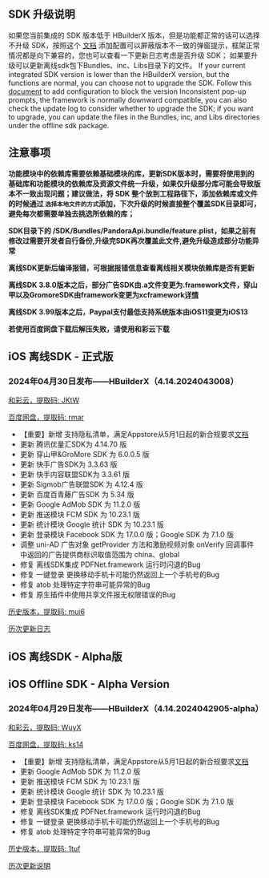## SDK 升级说明
如果您当前集成的 SDK 版本低于 HBuilderX 版本，但是功能都正常的话可以选择不升级 SDK，按照这个 [文档](https://ask.dcloud.net.cn/article/35627) 添加配置可以屏蔽版本不一致的弹窗提示，框架正常情况都是向下兼容的，您也可以查看一下更新日志考虑是否升级 SDK； 如果要升级可以更新离线sdk包下Bundles、inc、Libs目录下的文件。
If your current integrated SDK version is lower than the HBuilderX version, but the functions are normal, you can choose not to upgrade the SDK. Follow this [document](https://ask.dcloud.net.cn/article/35627) to add configuration to block the version Inconsistent pop-up prompts, the framework is normally downward compatible, you can also check the update log to consider whether to upgrade the SDK; if you want to upgrade, you can update the files in the Bundles, inc, and Libs directories under the offline sdk package.

## 注意事项
**功能模块中的依赖库需要依赖基础模块的库，更新SDK版本时，需要将使用到的基础库和功能模块的依赖库及资源文件统一升级，如果仅升级部分库可能会导致版本不一致出现问题；建议做法，将 SDK 整个放到工程路径下，添加依赖库或文件的时候通过 `选择本地文件的方式`添加，下次升级的时候直接整个覆盖SDK目录即可，避免每次都需要单独去挑选所依赖的库；**

**SDK目录下的 /SDK/Bundles/PandoraApi.bundle/feature.plist，如果之前有修改过需要开发者自行备份,升级完SDK再次覆盖此文件,避免升级造成部分功能异常**

**离线SDK更新后编译报错，可根据报错信息查看离线相关模块依赖库是否有更新**

**离线SDK 3.8.0版本之后，部分广告SDK由.a文件变更为.framework文件，穿山甲以及GromoreSDK由framework变更为xcframework[详情](https://nativesupport.dcloud.net.cn/AppDocs/usemodule/iOSModuleConfig/uniad.html)**

**离线SDK 3.99版本之后，Paypal支付最低支持系统版本由iOS11变更为iOS13**

**若使用百度网盘下载后解压失败，请使用和彩云下载**


## iOS 离线SDK - 正式版

### 2024年04月30日发布——HBuilderX（4.14.2024043008）

[和彩云，提取码: JKtW](https://caiyun.139.com/m/i?115CoUMzaGYEf)

[百度网盘，提取码: rmar](https://pan.baidu.com/s/1lQEyB10gZuSjYcdbz8Vp2w?pwd=rmar)

+ 【重要】新增 支持隐私清单，满足Appstore从5月1日起的新合规要求[文档](https://uniapp.dcloud.net.cn/tutorial/app-ios-privacyinfo.html)
+ 更新 腾讯优量汇SDK为 4.14.70 版
+ 更新 穿山甲&GroMore SDK 为 6.0.0.5 版
+ 更新 快手广告SDK为 3.3.63 版
+ 更新 快手内容联盟SDK为 3.3.61 版
+ 更新 Sigmob广告联盟SDK 为 4.12.4 版
+ 更新 百度百青藤广告SDK 为 5.34 版
+ 更新 Google AdMob SDK 为 11.2.0 版
+ 更新 推送模块 FCM SDK 为 10.23.1 版
+ 更新 统计模块 Google 统计 SDK 为 10.23.1 版
+ 更新 登录模块 Facebook SDK 为 17.0.0 版；Google SDK 为 7.1.0 版
+ 调整 uni-AD 广告对象 getProvider 方法和激励视频对象 onVerify 回调事件中返回的广告提供商标识取值范围为 china、global
+ 修复 离线SDK集成 PDFNet.framework 运行时闪退的Bug
+ 修复 一键登录 更换移动手机卡可能仍然返回上一个手机号的Bug
+ 修复 atob 处理特定字符串可能异常的Bug
+ 修复 原生插件中使用共享文件报无权限错误的Bug


[历史版本，提取码: mui6](https://pan.baidu.com/s/13-9-luO4hnYhXKMIQeHMEA?pwd=mui6)

[历次更新日志](update_history_iOS_release.md)


## iOS 离线SDK - Alpha版
## iOS Offline SDK - Alpha Version

### 2024年04月29日发布——HBuilderX（4.14.2024042905-alpha）

[和彩云，提取码: WuyX](https://caiyun.139.com/m/i?115CnWQEeEs8P)

[百度网盘，提取码: ks14](https://pan.baidu.com/s/1tdukWfrgv_Ee_BmQtd3vJQ?pwd=ks14)

+ 【重要】新增 支持隐私清单，满足Appstore从5月1日起的新合规要求[文档](https://uniapp.dcloud.net.cn/tutorial/app-ios-privacyinfo.html)
+ 更新 Google AdMob SDK 为 11.2.0 版
+ 更新 推送模块 FCM SDK 为 10.23.1 版
+ 更新 统计模块 Google 统计 SDK 为 10.23.1 版
+ 更新 登录模块 Facebook SDK 为 17.0.0 版；Google SDK 为 7.1.0 版
+ 修复 离线SDK集成 PDFNet.framework 运行时闪退的Bug
+ 修复 一键登录 更换移动手机卡可能仍然返回上一个手机号的Bug
+ 修复 atob 处理特定字符串可能异常的Bug

[历史版本，提取码: 1tuf](https://pan.baidu.com/s/1JjyhLx2ZCHJ6o8fBcmgGWA?pwd=1tuf)

[历次更新说明](update_history_iOS_alpha.md)
